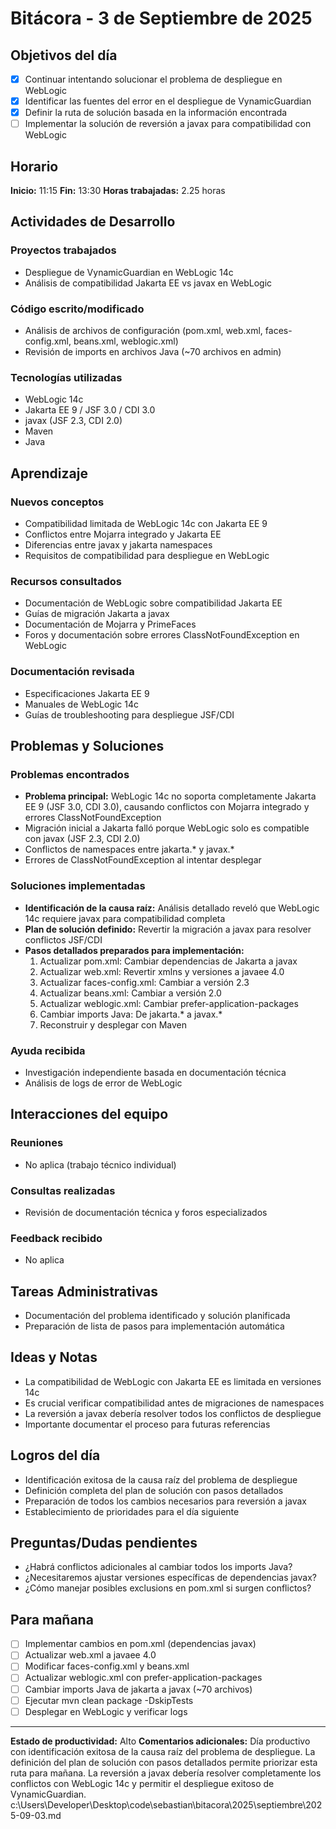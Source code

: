 # Bitácora - 3 de Septiembre de 2025

## Objetivos del día
- [x] Continuar intentando solucionar el problema de despliegue en WebLogic
- [x] Identificar las fuentes del error en el despliegue de VynamicGuardian
- [x] Definir la ruta de solución basada en la información encontrada
- [ ] Implementar la solución de reversión a javax para compatibilidad con WebLogic

## Horario
**Inicio:** 11:15
**Fin:** 13:30
**Horas trabajadas:** 2.25 horas

## Actividades de Desarrollo
### Proyectos trabajados
- Despliegue de VynamicGuardian en WebLogic 14c
- Análisis de compatibilidad Jakarta EE vs javax en WebLogic

### Código escrito/modificado
- Análisis de archivos de configuración (pom.xml, web.xml, faces-config.xml, beans.xml, weblogic.xml)
- Revisión de imports en archivos Java (~70 archivos en admin)

### Tecnologías utilizadas
- WebLogic 14c
- Jakarta EE 9 / JSF 3.0 / CDI 3.0
- javax (JSF 2.3, CDI 2.0)
- Maven
- Java

## Aprendizaje
### Nuevos conceptos
- Compatibilidad limitada de WebLogic 14c con Jakarta EE 9
- Conflictos entre Mojarra integrado y Jakarta EE
- Diferencias entre javax y jakarta namespaces
- Requisitos de compatibilidad para despliegue en WebLogic

### Recursos consultados
- Documentación de WebLogic sobre compatibilidad Jakarta EE
- Guías de migración Jakarta a javax
- Documentación de Mojarra y PrimeFaces
- Foros y documentación sobre errores ClassNotFoundException en WebLogic

### Documentación revisada
- Especificaciones Jakarta EE 9
- Manuales de WebLogic 14c
- Guías de troubleshooting para despliegue JSF/CDI

## Problemas y Soluciones
### Problemas encontrados
- **Problema principal:** WebLogic 14c no soporta completamente Jakarta EE 9 (JSF 3.0, CDI 3.0), causando conflictos con Mojarra integrado y errores ClassNotFoundException
- Migración inicial a Jakarta falló porque WebLogic solo es compatible con javax (JSF 2.3, CDI 2.0)
- Conflictos de namespaces entre jakarta.* y javax.*
- Errores de ClassNotFoundException al intentar desplegar

### Soluciones implementadas
- **Identificación de la causa raíz:** Análisis detallado reveló que WebLogic 14c requiere javax para compatibilidad completa
- **Plan de solución definido:** Revertir la migración a javax para resolver conflictos JSF/CDI
- **Pasos detallados preparados para implementación:**
  1. Actualizar pom.xml: Cambiar dependencias de Jakarta a javax
  2. Actualizar web.xml: Revertir xmlns y versiones a javaee 4.0
  3. Actualizar faces-config.xml: Cambiar a versión 2.3
  4. Actualizar beans.xml: Cambiar a versión 2.0
  5. Actualizar weblogic.xml: Cambiar prefer-application-packages
  6. Cambiar imports Java: De jakarta.* a javax.*
  7. Reconstruir y desplegar con Maven

### Ayuda recibida
- Investigación independiente basada en documentación técnica
- Análisis de logs de error de WebLogic

## Interacciones del equipo
### Reuniones
- No aplica (trabajo técnico individual)

### Consultas realizadas
- Revisión de documentación técnica y foros especializados

### Feedback recibido
- No aplica

## Tareas Administrativas
- Documentación del problema identificado y solución planificada
- Preparación de lista de pasos para implementación automática

## Ideas y Notas
- La compatibilidad de WebLogic con Jakarta EE es limitada en versiones 14c
- Es crucial verificar compatibilidad antes de migraciones de namespaces
- La reversión a javax debería resolver todos los conflictos de despliegue
- Importante documentar el proceso para futuras referencias

## Logros del día
- Identificación exitosa de la causa raíz del problema de despliegue
- Definición completa del plan de solución con pasos detallados
- Preparación de todos los cambios necesarios para reversión a javax
- Establecimiento de prioridades para el día siguiente

## Preguntas/Dudas pendientes
- ¿Habrá conflictos adicionales al cambiar todos los imports Java?
- ¿Necesitaremos ajustar versiones específicas de dependencias javax?
- ¿Cómo manejar posibles exclusions en pom.xml si surgen conflictos?

## Para mañana
- [ ] Implementar cambios en pom.xml (dependencias javax)
- [ ] Actualizar web.xml a javaee 4.0
- [ ] Modificar faces-config.xml y beans.xml
- [ ] Actualizar weblogic.xml con prefer-application-packages
- [ ] Cambiar imports Java de jakarta a javax (~70 archivos)
- [ ] Ejecutar mvn clean package -DskipTests
- [ ] Desplegar en WebLogic y verificar logs

---
**Estado de productividad:** Alto
**Comentarios adicionales:** Día productivo con identificación exitosa de la causa raíz del problema de despliegue. La definición del plan de solución con pasos detallados permite priorizar esta ruta para mañana. La reversión a javax debería resolver completamente los conflictos con WebLogic 14c y permitir el despliegue exitoso de VynamicGuardian.</content>
<parameter name="filePath">c:\Users\Developer\Desktop\code\sebastian\bitacora\2025\septiembre\2025-09-03.md
